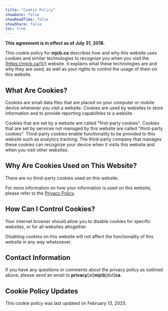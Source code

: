 ```yaml
---
title: "Cookie Policy"
showDate: false
showReadTime: false
showShare: false
toc: true
---
```


**This agreement is in effect as of July 31, 2018.**

This cookie policy for **mjcb.ca** describes how and why this website uses cookies and similar technologies to recognize you when you visit the [https://mjcb.ca/](/) website. It explains what these technologies are and why they are used, as well as your rights to control the usage of them on this website.

## What Are Cookies? ##

Cookies are small data files that are placed on your computer or mobile device whenever you visit a website. Cookies are used by websites to store information and to provide reporting capabilities to a website.

Cookies that are set by a website are called "first-party cookies". Cookies that are set by services not managed by this website are called "third-party cookies". Third-party cookies enable functionality to be provided to this website such as analytics tracking. The third-party company that manages these cookies can recognize your device when it visits this website and when you visit other websites.

## Why Are Cookies Used on This Website? ##

There are no third-party cookies used on this website.

For more information on how your information is used on this website, please refer to the [Privacy Policy](/privacy-policy/).

## How Can I Control Cookies? ##

Your internet browser should allow you to disable cookies for specific websites, or for all websites altogether.

Disabling cookies on this website will not affect the functionality of this website in any way whatsoever.

## Contact Information ##

If you have any questions or comments about the privacy policy as outlined above, please send an email to **privacy**[at]**mjcb**[dot]**ca**.

## Cookie Policy Updates ##

This cookie policy was last updated on February 13, 2025.
